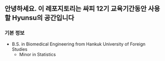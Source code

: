 ## 안녕하세요. 이 레포지토리는 싸피 12기 교육기간동안 사용할 Hyunsu의 공간입니다
### 기본 정보
* B.S. in Biomedical Engineering from Hankuk University of Foreign Studies
    - Minor in Statistics
